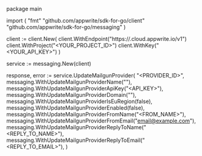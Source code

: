 package main

import (
    "fmt"
    "github.com/appwrite/sdk-for-go/client"
    "github.com/appwrite/sdk-for-go/messaging"
)

client := client.New(
    client.WithEndpoint("https://<REGION>.cloud.appwrite.io/v1")
    client.WithProject("<YOUR_PROJECT_ID>")
    client.WithKey("<YOUR_API_KEY>")
)

service := messaging.New(client)

response, error := service.UpdateMailgunProvider(
    "<PROVIDER_ID>",
    messaging.WithUpdateMailgunProviderName("<NAME>"),
    messaging.WithUpdateMailgunProviderApiKey("<API_KEY>"),
    messaging.WithUpdateMailgunProviderDomain("<DOMAIN>"),
    messaging.WithUpdateMailgunProviderIsEuRegion(false),
    messaging.WithUpdateMailgunProviderEnabled(false),
    messaging.WithUpdateMailgunProviderFromName("<FROM_NAME>"),
    messaging.WithUpdateMailgunProviderFromEmail("email@example.com"),
    messaging.WithUpdateMailgunProviderReplyToName("<REPLY_TO_NAME>"),
    messaging.WithUpdateMailgunProviderReplyToEmail("<REPLY_TO_EMAIL>"),
)
